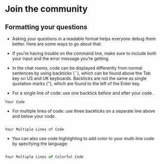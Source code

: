 # Join the community

## Formatting your questions
- Asking your questions in a readable format helps everyone debug them better. Here are some ways to go about that:

- If you’re having trouble on the command line, make sure to include both your input and the error message you’re getting.

- In the chat rooms, code can be displayed differently from normal sentences by using backticks (``), which can be found above the Tab key on US and UK keyboards. Backticks are not the same as single quotation marks (‘’), which are found to the left of the Enter key.

- For a single line of code: use one backtick before and after your code.

`Your Code`

- For multiple lines of code: use three backticks on a separate line above and below your code.

```

Your Multiple Lines of Code

```

- You can also use code highlighting to add color to your multi-line code by specifying the language:

```js or javascript

Your Multiple Lines of Colorful Code

```